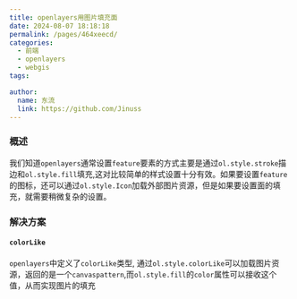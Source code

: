 ```yaml
---
title: openlayers用图片填充面
date: 2024-08-07 18:18:18
permalink: /pages/464xeecd/
categories:
  - 前端
  - openlayers
  - webgis
tags:

author:
  name: 东流
  link: https://github.com/Jinuss
---
```


### 概述

我们知道`openlayers`通常设置`feature`要素的方式主要是通过`ol.style.stroke`描边和`ol.style.fill`填充,这对比较简单的样式设置十分有效。如果要设置`feature`的图标，还可以通过`ol.style.Icon`加载外部图片资源，但是如果要设置面的填充，就需要稍微复杂的设置。

### 解决方案

#### `colorLike`

`openlayers`中定义了`colorLike`类型, 通过`ol.style.colorLike`可以加载图片资源，返回的是一个`canvaspattern`,而`ol.style.fill`的`color`属性可以接收这个值，从而实现图片的填充
